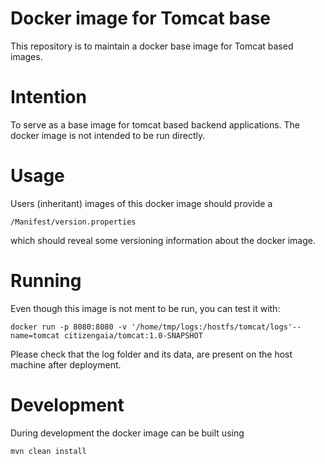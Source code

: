 Docker image for Tomcat base
============================

This repository is to maintain a docker base image for Tomcat based
images. 


Intention
=========

To serve as a base image for tomcat based backend applications. The
docker image is not intended to be run directly.


Usage
=====

Users (inheritant) images of this docker image should provide a
```
/Manifest/version.properties
```
which should reveal some versioning information about the docker image.

Running
=======

Even though this image is not ment to be run, you can test it with:

```
docker run -p 8080:8080 -v '/home/tmp/logs:/hostfs/tomcat/logs'--name=tomcat citizengaia/tomcat:1.0-SNAPSHOT
```

Please check that the log folder and its data, are present on the host
machine after deployment.

Development
===========

During development the docker image can be built using

```
mvn clean install 
```

